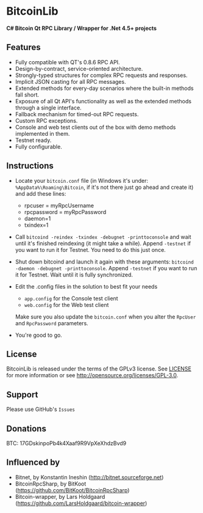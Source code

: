 BitcoinLib
==========

**C# Bitcoin Qt RPC Library / Wrapper for .Net 4.5+ projects**

Features
--------

- Fully compatible with QT's 0.8.6 RPC API.
- Design-by-contract, service-oriented architecture.
- Strongly-typed structures for complex RPC requests and responses.
- Implicit JSON casting for all RPC messages.
- Extended methods for every-day scenarios where the built-in methods fall short.
- Exposure of all Qt API's functionality as well as the extended methods through a single interface.
- Fallback mechanism for timed-out RPC requests.
- Custom RPC exceptions.
- Console and web test clients out of the box with demo methods implemented in them.
- Testnet ready.
- Fully configurable.

Instructions
------------

- Locate your `bitcoin.conf` file (in Windows it's under: `%AppData%\Roaming\Bitcoin`, if it's not there just go ahead and create it) and add these lines:
	- rpcuser = myRpcUsername
	- rpcpassword = myRpcPassword
	- daemon=1
	- txindex=1

- Call `bitcoind -reindex -txindex -debugnet -printtoconsole` and wait until it's finished reindexing (it might take a while). Append `-testnet` if you want to run it for Testnet. You need to do this just once.

- Shut down bitcoind and launch it again with these arguments: `bitcoind -daemon -debugnet -printtoconsole`. Append `-testnet` if you want to run it for Testnet. Wait until it is fully synchronized. 

- Edit the .config files in the solution to best fit your needs
	- `app.config` for the Console test client
	- `web.config` for the Web test client

  Make sure you also update the `bitcoin.conf` when you alter the `RpcUser` and `RpcPassword` parameters.

- You're good to go.

License
-------

BitcoinLib is released under the terms of the GPLv3 license. See [LICENSE](LICENSE) for more information or see http://opensource.org/licenses/GPL-3.0.

Support
-------

Please use GitHub's `Issues`

Donations
---------

BTC: 17GDskinpoPb4k4Xaaf9R9VpXeXhdzBvd9

Influenced by
-------------

- Bitnet, by Konstantin Ineshin (http://bitnet.sourceforge.net)
- BitcoinRpcSharp, by BitKoot (https://github.com/BitKoot/BitcoinRpcSharp)
- Bitcoin-wrapper, by Lars Holdgaard (https://github.com/LarsHoldgaard/bitcoin-wrapper)
